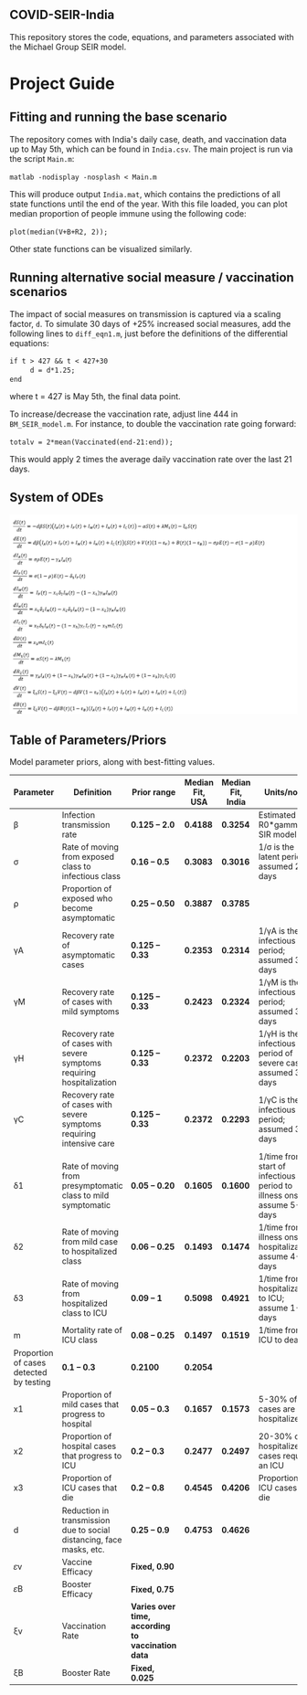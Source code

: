 COVID-SEIR-India
----------------
This repository stores the code, equations, and parameters associated with the Michael Group SEIR model.

# Project Guide
## Fitting and running the base scenario
The repository comes with India's daily case, death, and vaccination data up to
May 5th, which can be found in `India.csv`. The main project is run via the
script `Main.m`:

`matlab -nodisplay -nosplash < Main.m`

This will produce output `India.mat`, which contains the predictions of all
state functions until the end of the year. With this file loaded, you can plot
median proportion of people immune using the following code:

`plot(median(V+B+R2, 2));`

Other state functions can be visualized similarly.

## Running alternative social measure / vaccination scenarios

The impact of social measures on transmission is captured via a scaling factor,
`d`. To simulate 30 days of +25% increased social measures, add the following
lines to `diff_eqn1.m`, just before the definitions of the differential
equations:
```
if t > 427 && t < 427+30
     d = d*1.25;
end
 ```

where t = 427 is May 5th, the final data point.

To increase/decrease the vaccination rate, adjust line 444 in
`BM_SEIR_model.m`. For instance, to double the vaccination rate
going forward:

`totalv = 2*mean(Vaccinated(end-21:end));`

This would apply 2 times the average daily vaccination rate over the
last 21 days.

System of ODEs
-------------

![System of Equations](equations.png)

Table of Parameters/Priors
---------------------
Model parameter priors, along with best-fitting values.

| Parameter | Definition | **Prior range** | **Median Fit, USA** | **Median Fit, India** | Units/notes |
| --- | --- | --- | --- | --- | --- |
| β | Infection transmission rate | **0.125 – 2.0** | **0.4188** | **0.3254** | Estimated as R0\*gamma in SIR model |
| σ | Rate of moving from exposed class to infectious class | **0.16 – 0.5** | **0.3083** | **0.3016** | 1/σ is the latent period; assumed 2-6 days |
| ⍴ | Proportion of exposed who become asymptomatic | **0.25 – 0.50** | **0.3887** | **0.3785** |   |
| γA | Recovery rate of asymptomatic cases | **0.125 – 0.33** | **0.2353** | **0.2314** | 1/γA is the infectious period; assumed 3-8 days |
| γM | Recovery rate of cases with mild symptoms | **0.125 – 0.33** | **0.2423** | **0.2324** | 1/γM is the infectious period; assumed 3-8 days |
| γH | Recovery rate of cases with severe symptoms requiring hospitalization | **0.125 – 0.33** | **0.2372** | **0.2203** | 1/γH is the infectious period of severe cases; assumed 3-8 days |
| γC | Recovery rate of cases with severe symptoms requiring intensive care | **0.125 – 0.33** | **0.2372** | **0.2293** | 1/γC is the infectious period; assumed 3-8 days |
| δ1 | Rate of moving from presymptomatic class to mild symptomatic | **0.05 – 0.20** | **0.1605** | **0.1600** | 1/time from start of infectious period to illness onset; assume 5-20 days |
| δ2 | Rate of moving from mild case to hospitalized class | **0.06 – 0.25** | **0.1493** | **0.1474** | 1/time from illness onset to hospitalization; assume 4-15 days |
| δ3 | Rate of moving from hospitalized class to ICU | **0.09 – 1** | **0.5098** | **0.4921** | 1/time from hospitalization to ICU; assume 1-11 days |
| m | Mortality rate of ICU class | **0.08 – 0.25** | **0.1497** | **0.1519** | 1/time from ICU to death |
 | Proportion of cases detected by testing | **0.1 – 0.3** | **0.2100** | **0.2054** |
| x1 | Proportion of mild cases that progress to hospital | **0.05 – 0.3** | **0.1657** | **0.1573** | 5-30% of mild cases are hospitalized |
| x2 | Proportion of hospital cases that progress to ICU | **0.2 – 0.3** | **0.2477** | **0.2497** | 20-30% of hospitalized cases require an ICU |
| x3 | Proportion of ICU cases that die | **0.2 – 0.8** | **0.4545** | **0.4206** | Proportion of ICU cases that die |
| d | Reduction in transmission due to social distancing, face masks, etc. | **0.25 – 0.9** | **0.4753** | **0.4626** |   |
| 𝜀v | Vaccine Efficacy | **Fixed, 0.90** |   |
| 𝜀B | Booster Efficacy | **Fixed, 0.75** |   |
| ξv | Vaccination Rate | **Varies over time, according to vaccination data** |
| ξB | Booster Rate | **Fixed, 0.025** |
